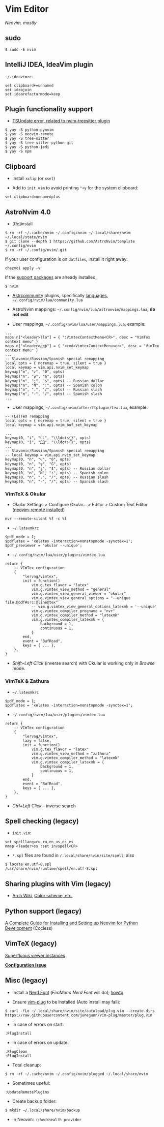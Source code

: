 # Vim Editor

_Neovim, mostly_

## sudo

```
$ sudo -E nvim
```

## IntelliJ IDEA, IdeaVim plugin

`~/.ideavimrc`:

```
set clipboard+=unnamed
set ideajoin
set idearefactormode=keep
```

## Plugin functionality support

- [TSUpdate error, related to nvim-treesitter plugin](https://github.com/nvim-treesitter/nvim-treesitter/issues/913)

```
$ yay -S python-pynvim
$ yay -S neovim-remote
$ yay -S tree-sitter
$ yay -S tree-sitter-python-git
$ yay -S python-jedi
$ yay -S npm
```

## Clipboard

- Install `xclip` (or `xsel`)

- Add to `init.vim` to avoid printing `"+y` for the system clipboard:

```
set clipboard=unnamedplus
```

## AstroNvim 4.0

- [Re]install

```
$ rm -rf ~/.cache/nvim ~/.config/nvim ~/.local/share/nvim ~/.local/state/nvim
$ git clone --depth 1 https://github.com/AstroNvim/template ~/.config/nvim
$ rm -rf ~/.config/nvim/.git
```

If your user configuration is on `dotfiles`, install it right away:

```
chezmoi apply -v
```

If the [support packages](#plugin-functionality-support)
are already installed,

```
$ nvim
```

- [Astrcommunity](https://github.com/AstroNvim/astrocommunity) plugins,
  specifically [languages](https://github.com/AstroNvim/astrocommunity/tree/main/lua/astrocommunity/pack),
  `~/.config/nvim/lua/community.lua`

- AstroNvim mappings: `~/.config/nvim/lua/astronvim/mappings.lua`, **do not edit**
- User mappings, `~/.config/nvim/lua/user/mappings.lua`, example:

```
...
maps.n["<leader>lla"] = { ":VimtexContextMenu<CR>", desc = "VimTex context menu" }
maps.n["<leader>ддф"] = { "<cmd>VimtexContextMenu<cr>", desc = "VimTex context menu" }
...
-- Slavonic/Russian/Spanish special remapping
local opts = { noremap = true, silent = true }
local keymap = vim.api.nvim_set_keymap
keymap("n", "ѵ", "0", opts)
keymap("n", "ѱ", "G", opts)
keymap("n", ";", "$", opts) -- Russian dollar
keymap("n", "Ñ", ":", opts) -- Spanish colon
keymap("n", ".", "/", opts) -- Russian slash
keymap("n", "-", "/", opts) -- Spanish slash
...
```

- User mappings, `~/.config/nvim/after/ftplugin/tex.lua`, example:

```
-- (La)TeX remapping
local opts = { noremap = true, silent = true }
local keymap = vim.api.nvim_buf_set_keymap

...
keymap(0, "i", "LL", "\\ldots{}", opts)
keymap(0, "i", "ДД", "\\ldots{}", opts)
...
-- Slavonic/Russian/Spanish special remapping
-- local keymap = vim.api.nvim_set_keymap
keymap(0, "n", "ѵ", "0", opts)
keymap(0, "n", "ѱ", "G", opts)
keymap(0, "n", ";", "$", opts) -- Russian dollar
keymap(0, "n", "Ñ", ":", opts) -- Spanish colon
keymap(0, "n", ".", "/", opts) -- Russian slash
keymap(0, "n", "-", "/", opts) -- Spanish slash
```

### VimTeX & Okular

- Okular Settings > Configure Okular... > Editor > Custom Text Editor ([neovim-remote installed](https://github.com/mhinz/neovim-remote))

```
nvr --remote-silent %f -c %l
```

- `~/.latexmkrc`

```
$pdf_mode = 1;
$pdflatex = 'xelatex -interaction=nonstopmode -synctex=1';
$pdf_previewer = 'okular --unique';
```

- `~/.config/nvim/lua/user/plugins/vimtex.lua`

```
return {
	-- VImTex configuration
	{
		"lervag/vimtex",
		init = function()
			vim.g.tex_flavor = "latex"
			vim.g.vimtex_view_method = "general"
			vim.g.vimtex_view_general_viewer = "okular"
			vim.g.vimtex_view_general_options = "--unique file:@pdf#src:@line@tex"
			-- vim.g.vimtex_view_general_options_latexmk = '--unique'
			vim.g.vimtex_compiler_progname = "nvr"
			vim.g.vimtex_compiler_method = "latexmk"
			vim.g.vimtex_compiler_latexmk = {
				background = 1,
				continuous = 1,
			}
		end,
		event = "BufRead",
        keys = { ... },
	},
}

```

- _Shift+Left Click_ (inverse search) with Okular is working only in _Browse_ mode.

### VimTeX & Zathura

- `~/.latexmkrc`

```
$pdf_mode = 1;
$pdflatex = 'xelatex -interaction=nonstopmode -synctex=1';
```

- `~/.config/nvim/lua/user/plugins/vimtex.lua`

```
return {
	-- VImTex configuration
	{
		"lervag/vimtex",
		lazy = false,
		init = function()
			vim.g.tex_flavor = "latex"
			vim.g.vimtex_view_method = "zathura"
			vim.g.vimtex_compiler_method = "latexmk"
			vim.g.vimtex_compiler_latexmk = {
				background = 1,
				continuous = 1,
			}
		end,
		event = "BufRead",
        keys = { ... },
	},
}

```

- _Ctrl+Left Click_ - inverse search

## Spell checking (legacy)

- `init.vim`:

```
set spelllang=ru_ru,en_us,es_es
nmap <leader>ss :set invspell<CR>
```

- `*.spl` files are found in `/.local/share/nvim/site/spell`; also

```
$ locate en.utf-8.spl
/usr/share/nvim/runtime/spell/en.utf-8.spl
```

## Sharing plugins with Vim (legacy)

- [Arch Wiki](https://wiki.archlinux.org/index.php/Neovim), [Color scheme, etc.](https://vi.stackexchange.com/questions/12794/how-to-share-config-between-vim-and-neovim)

## Python support (legacy)

[A Complete Guide for Installing and Setting up Neovim for Python Development](https://jdhao.github.io/2018/12/24/centos_nvim_install_use_guide_en/) (Cocless)

## VimTeX (legacy)

[Superfluous viewer instances](https://github.com/lervag/vimtex/issues/313)

[**Configuration issue**](https://github.com/lervag/vimtex/issues/1392)

## Misc (legacy)

- Install a [Nerd Font](https://www.nerdfonts.com/font-downloads) (_FiraMono Nerd Font_ will do); [howto](https://gist.github.com/matthewjberger/7dd7e079f282f8138a9dc3b045ebefa0)

- Ensure [vim-plug](https://github.com/junegunn/vim-plug) to be installed (Auto install may fail):

```
$ curl -fLo ~/.local/share/nvim/site/autoload/plug.vim --create-dirs https://raw.githubusercontent.com/junegunn/vim-plug/master/plug.vim
```

- In case of errors on start:

```
:PlugInstall
```

- In case of errors on update:

```
:PlugClean
:PlugInstall
```

- Total cleanup:

```
$ rm -rf ~/.cache/nvim ~/.config/nvim/plugged ~/.local/share/nvim
```

- Sometimes useful:

```
:UpdateRemotePlugins
```

- Create backup folder:

```
$ mkdir ~/.local/share/nvim/backup
```

- In Neovim: `:checkhealth provider`
